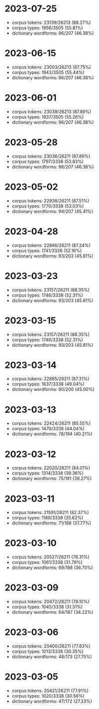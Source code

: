 # 2023-07-25
* corpus tokens: 23139/26213 (88.27%)
* corpus types: 1956/3505 (55.81%)
* dictionary wordforms: 96/207 (46.38%)
# 2023-06-15
* corpus tokens: 23003/26213 (87.75%)
* corpus types: 1943/3505 (55.44%)
* dictionary wordforms: 96/207 (46.38%)
# 2023-06-01
* corpus tokens: 23039/26213 (87.89%)
* corpus types: 1937/3505 (55.26%)
* dictionary wordforms: 96/207 (46.38%)
# 2023-05-28
* corpus tokens: 23036/26211 (87.89%)
* corpus types: 1797/3338 (53.83%)
* dictionary wordforms: 96/207 (46.38%)
# 2023-05-02
* corpus tokens: 22938/26211 (87.51%)
* corpus types: 1770/3338 (53.03%)
* dictionary wordforms: 94/207 (45.41%)
# 2023-04-28
* corpus tokens: 22866/26211 (87.24%)
* corpus types: 1741/3338 (52.16%)
* dictionary wordforms: 93/203 (45.81%)
# 2023-03-23
* corpus tokens: 23157/26211 (88.35%)
* corpus types: 1746/3338 (52.31%)
* dictionary wordforms: 93/203 (45.81%)
# 2023-03-15
* corpus tokens: 23157/26211 (88.35%)
* corpus types: 1746/3338 (52.31%)
* dictionary wordforms: 93/203 (45.81%)
# 2023-03-14
* corpus tokens: 22885/26211 (87.31%)
* corpus types: 1637/3338 (49.04%)
* dictionary wordforms: 90/200 (45.00%)
# 2023-03-13
* corpus tokens: 22424/26211 (85.55%)
* corpus types: 1470/3338 (44.04%)
* dictionary wordforms: 78/194 (40.21%)
# 2023-03-12
* corpus tokens: 22020/26211 (84.01%)
* corpus types: 1314/3338 (39.36%)
* dictionary wordforms: 75/191 (39.27%)
# 2023-03-11
* corpus tokens: 21591/26211 (82.37%)
* corpus types: 1189/3338 (35.62%)
* dictionary wordforms: 71/188 (37.77%)
# 2023-03-10
* corpus tokens: 20527/26211 (78.31%)
* corpus types: 1061/3338 (31.79%)
* dictionary wordforms: 69/188 (36.70%)
# 2023-03-09
* corpus tokens: 20472/26211 (78.10%)
* corpus types: 1045/3338 (31.31%)
* dictionary wordforms: 64/187 (34.22%)
# 2023-03-06
* corpus tokens: 20400/26211 (77.83%)
* corpus types: 1013/3338 (30.35%)
* dictionary wordforms: 48/173 (27.75%)
# 2023-03-05
* corpus tokens: 20421/26211 (77.91%)
* corpus types: 1020/3338 (30.56%)
* dictionary wordforms: 47/172 (27.33%)
